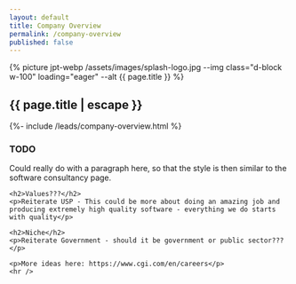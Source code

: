 ```yaml
---
layout: default
title: Company Overview
permalink: /company-overview
published: false
---
```


<section class="row">
  <div class="col">
    <div class="col-12 col-md-6 ms-md-2 mb-3 mb-md-1 float-md-end">
      <div class="splash-img position-relative">
        {% picture jpt-webp /assets/images/splash-logo.jpg --img class="d-block w-100" loading="eager" --alt {{ page.title }} %}
      </div>
    </div>
    <h1 class="fs-3 mt-3">{{ page.title | escape }}</h1>
    {%- include /leads/company-overview.html %}
    <h3 class="fs-4 mt-5">TODO</h3>
    <p>Could really do with a paragraph here, so that the style is then similar to the software consultancy page.</p>

    <h2>Values???</h2>
    <p>Reiterate USP - This could be more about doing an amazing job and producing extremely high quality software - everything we do starts with quality</p>
    
    <h2>Niche</h2>
    <p>Reiterate Government - should it be government or public sector???</p>
    
    <p>More ideas here: https://www.cgi.com/en/careers</p>
    <hr />
  </div>
</section>

